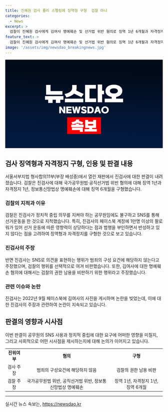 ```yaml
---
title: 진혜원 검사 쥴리 스펠링에 징역형 구형  검찰 아나
categories:
  - News
excerpt: >
  검찰이 진혜원 검사에게 김여사 명예훼손 및 선거법 위반 혐의로 징역 1년 6개월과 자격정지 1년을 구형했다. 진 검사는 SNS를 통해 특정 정당 후보를 비난하고 김여사를 조롱하며 선거운동을 벌인 것으로 지적받았다. 또한, 김여사 명예를 훼손한 혐의도 받았는데, 진 검사는 이를 검찰의 권한 남용을 비판하기 위한 행동이라 주장했다. 검찰은 진 검사의 정치적 중립 의무를 위반했다고 지적하며, 징역형과 자격정지를 요구했다.
feature_text: >
  검찰이 진혜원 검사에게 김여사 명예훼손 및 선거법 위반 혐의로 징역 1년 6개월과 자격정지 1년을 구형했다. 진 검사는 SNS를 통해 특정 정당 후보를 비난하고 김여사를 조롱하며 선거운동을 벌인 것으로 지적받았다. 또한, 김여사 명예를 훼손한 혐의도 받았는데, 진 검사는 이를 검찰의 권한 남용을 비판하기 위한 행동이라 주장했다. 검찰은 진 검사의 정치적 중립 의무를 위반했다고 지적하며, 징역형과 자격정지를 요구했다.
image: '/assets/img/newsdao_breakingnews.jpg'
---
```


<p><img src="/assets/img/newsdao_breakingnews.jpg" alt="koreaapp 속보" /></p>

<h2 data-ke-size="size26">검사 징역형과 자격정지 구형, 인용 및 판결 내용</h2>

<p data-ke-size="size16">서울서부지법 형사합의11부(부장 배성중)에서 열린 재판에서 진검사에 대한 판결이 내려졌습니다. 검찰은 진검사에 대해 국가공무원법·공직선거법 위반 혐의에 대해 징역 1년과 자격정지 1년, 정보통신망법상 명예훼손에 대해 징역 6개월을 구형했습니다.</p>

<h3>검찰의 지적과 이유</h3>

<p data-ke-size="size16">검찰은 진검사가 정치적 중립 의무를 지켜야 하는 공무원임에도 불구하고 SNS를 통해 선거운동을 한 것으로 지적했습니다. 특히, 진검사의 페이스북 계정에 1만명 이상의 팔로워가 있어 선거 운동에 따른 영향력이 상당하다는 점과 범행을 부인하면서 반성하고 있지 않다는 점을 고려하여 징역형과 자격정지를 구형한 것으로 보고 있습니다.</p>

<h3>진검사의 주장</h3>

<p data-ke-size="size16">반면 진검사는 SNS로 의견을 표현하는 행위가 범죄의 구성 요건에 해당하지 않는다고 주장했으며, 검찰의 행위를 선택적으로 여겨 비판했습니다. 또한, 김여사에 대한 명예훼손 혐의에 대해서는 검찰의 권한 남용을 비판하기 위한 행위라고 주장했습니다.</p>

<h3>관련 이슈와 논란</h3>

<p data-ke-size="size16">진검사는 2022년 9월 페이스북에 김여사의 사진을 게시하며 논란을 빚었는데, 이에 대한 진검사의 주장과 관련하여 논란이 지속되고 있습니다.</p>

<h2 data-ke-size="size26">판결의 영향과 시사점</h2>

<p data-ke-size="size16">이번 판결이 공무원의 SNS 사용과 정치적 중립에 대한 요구에 어떠한 영향을 미칠지, 그리고 사회적으로 어떤 시사점을 제시하는지에 대해 논의가 이어지고 있습니다.</p>

<table>
  <tr>
      <td style="text-align: center; height: 17px;"><b>진위여부</b></td>
      <td style="text-align: center; height: 17px;"><b>혐의</b></td>
      <td style="text-align: center; height: 17px;"><b>구형</b></td>
  </tr>
  <tr>
      <td style="text-align: center; height: 17px;">검사 주장</td>
      <td style="text-align: center; height: 17px;">범죄의 구성요건에 해당하지 않음</td>
      <td style="text-align: center; height: 17px;">검찰의 권한 남용 비판</td>
  </tr>
  <tr>
      <td style="text-align: center; height: 17px;">검찰 주장</td>
      <td style="text-align: center; height: 17px;">국가공무원법 위반, 공직선거법 위반, 정보통신망법상 명예훼손</td>
      <td style="text-align: center; height: 17px;">징역 1년, 자격정지 1년, 징역 6개월</td>
  </tr>
</table>

<hr>
실시간 뉴스 속보는, <a href="https://newsdao.kr" rel="dofollow">https://newsdao.kr</a>


